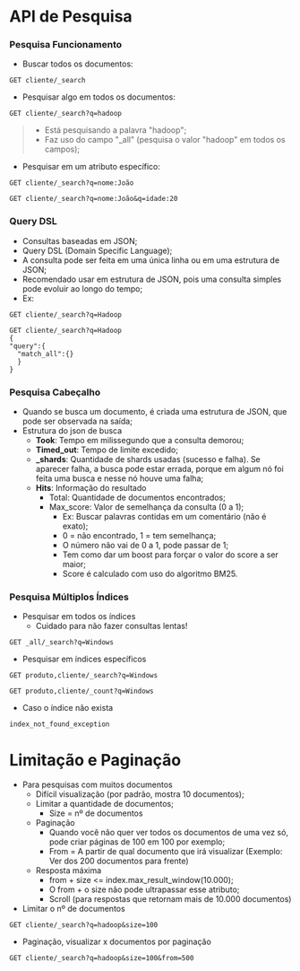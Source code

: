 # API de Pesquisa

### Pesquisa Funcionamento

- Buscar todos os documentos:
```
GET cliente/_search
```
- Pesquisar algo em todos os documentos:  
```
GET cliente/_search?q=hadoop
```  
> - Está pesquisando a palavra "hadoop";  
> - Faz uso do campo "_all" (pesquisa o valor "hadoop" em todos os campos);  
  
- Pesquisar em um atributo específico:
```
GET cliente/_search?q=nome:João
```
```
GET cliente/_search?q=nome:João&q=idade:20
```
### Query DSL

- Consultas baseadas em JSON;
- Query DSL (Domain Specific Language);
- A consulta pode ser feita em uma única linha ou em uma estrutura de JSON;
- Recomendado usar em estrutura de JSON, pois uma consulta simples pode evoluir ao longo do tempo;
- Ex:
```
GET cliente/_search?q=Hadoop
```
```
GET cliente/_search?q=Hadoop
{
"query":{
  "match_all":{}
  }
}
```
### Pesquisa Cabeçalho

- Quando se busca um documento, é criada uma estrutura de JSON, que pode ser observada na saída;
- Estrutura do json de busca
  - **Took**: Tempo em milissegundo que a consulta demorou;
  - **Timed_out**: Tempo de limite excedido;
  - **_shards**: Quantidade de shards usadas (sucesso e falha). Se aparecer falha, a busca pode estar errada, porque em algum nó foi feita uma busca e nesse nó houve uma falha;
  - **Hits**: Informação do resultado
    - Total: Quantidade de documentos encontrados;
    - Max_score: Valor de semelhança da consulta (0 a 1);
      - Ex: Buscar palavras contidas em um comentário (não é exato);
      - 0 = não encontrado, 1 = tem semelhança;
      - O número não vai de 0 a 1, pode passar de 1;
      - Tem como dar um boost para forçar o valor do score a ser maior;
      - Score é calculado com uso do algoritmo BM25.  

### Pesquisa Múltiplos Índices

- Pesquisar em todos os índices
  - Cuidado para não fazer consultas lentas!
```
GET _all/_search?q=Windows
```

- Pesquisar em índices específicos
```
GET produto,cliente/_search?q=Windows
```
```
GET produto,cliente/_count?q=Windows
```
- Caso o índice não exista
```
index_not_found_exception
```

# Limitação e Paginação
- Para pesquisas com muitos documentos
  - Difícil visualização (por padrão, mostra 10 documentos);
  - Limitar a quantidade de documentos;
    - Size = nº de documentos
  - Paginação
    - Quando você não quer ver todos os documentos de uma vez só, pode criar páginas de 100 em 100 por exemplo; 
    - From = A partir de qual documento que irá visualizar (Exemplo: Ver dos 200 documentos para frente)
  - Resposta máxima
    - from + size <= index.max_result_window(10.000);
    - O from + o size não pode ultrapassar esse atributo;
    - Scroll (para respostas que retornam mais de 10.000 documentos)
- Limitar o nº de documentos
```
GET cliente/_search?q=hadoop&size=100
```
- Paginação, visualizar x documentos por paginação
```
GET cliente/_search?q=hadoop&size=100&from=500
```
                
